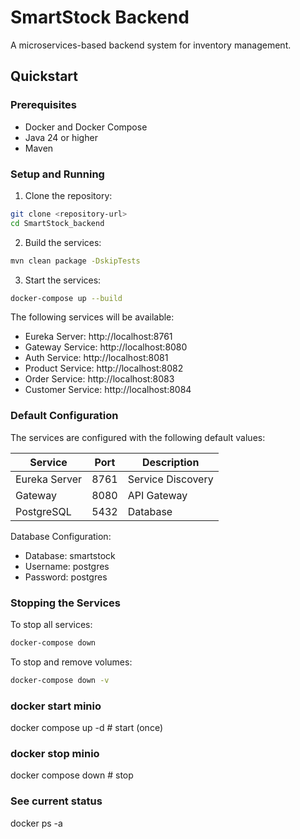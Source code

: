 # SmartStock Backend

A microservices-based backend system for inventory management.

## Quickstart

### Prerequisites
- Docker and Docker Compose
- Java 24 or higher
- Maven

### Setup and Running

1. Clone the repository:
```bash
git clone <repository-url>
cd SmartStock_backend
```

2. Build the services:
```bash
mvn clean package -DskipTests
```

3. Start the services:
```bash
docker-compose up --build
```

The following services will be available:
- Eureka Server: http://localhost:8761
- Gateway Service: http://localhost:8080
- Auth Service: http://localhost:8081
- Product Service: http://localhost:8082
- Order Service: http://localhost:8083
- Customer Service: http://localhost:8084

### Default Configuration

The services are configured with the following default values:

| Service | Port | Description |
|---------|------|-------------|
| Eureka Server | 8761 | Service Discovery |
| Gateway | 8080 | API Gateway |
| PostgreSQL | 5432 | Database |

Database Configuration:
- Database: smartstock
- Username: postgres
- Password: postgres

### Stopping the Services

To stop all services:
```bash
docker-compose down
```

To stop and remove volumes:
```bash
docker-compose down -v
``` 

### 
### docker start minio
docker compose up -d   # start (once)


### docker stop minio
docker compose down    # stop

### See current status
docker ps -a
